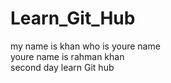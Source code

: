 # Learn_Git_Hub
my name is khan who is youre name
<br>
youre name is rahman khan
<br>
second day learn Git hub
